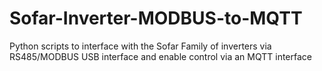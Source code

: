 # Sofar-Inverter-MODBUS-to-MQTT
Python scripts to interface with the Sofar Family of inverters via RS485/MODBUS USB interface and enable control via an MQTT interface
